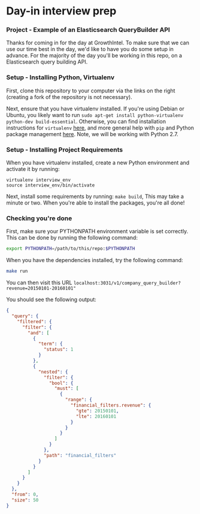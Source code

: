 # Day-in interview prep

### Project - Example of an Elasticsearch QueryBuilder API

Thanks for coming in for the day at GrowthIntel. To make sure that we can use our time best in the day, we'd like to have you do some setup in advance. For the majority of the day you'll be working in this repo, on a Elasticsearch query building API.

### Setup - Installing Python, Virtualenv

First, clone this repository to your computer via the links on the right (creating a fork of the repository is not necessary). 

Next, ensure that you have virtualenv installed. If you're using Debian or Ubuntu, you likely want to run `sudo apt-get install python-virtualenv python-dev build-essential`. Otherwise, you can find installation instructions for `virtualenv` [here](https://virtualenv.pypa.io/en/latest/installation.html), and more general help with `pip` and Python package management [here](https://docs.python.org/2.7/installing/index.html). Note, we will be working with Python 2.7.

### Setup - Installing Project Requirements

When you have virtualenv installed, create a new Python environment and activate it by running:
```
virtualenv interview_env
source interview_env/bin/activate
```
Next, install some requirements by running: `make build`, This may take a minute or two. When you're able to install the packages, you're all done!

### Checking you're done

First, make sure your PYTHONPATH environment variable is set correctly. This can be done by running the following command:
```bash
export PYTHONPATH=/path/to/this/repo:$PYTHONPATH
```
When you have the dependencies installed, try the following command:

```bash
make run
```

You can then visit this URL `localhost:3031/v1/company_query_builder?revenue=20150101-20160101"`


You should see the following output:
```json
{
  "query": {
    "filtered": {
      "filter": {
        "and": [
          {
            "term": {
              "status": 1
            }
          },
          {
            "nested": {
              "filter": {
                "bool": {
                  "must": [
                    {
                      "range": {
                        "financial_filters.revenue": {
                          "gte": 20150101,
                          "lte": 20160101
                        }
                      }
                    }
                  ]
                }
              },
              "path": "financial_filters"
            }
          }
        ]
      }
    }
  },
  "from": 0,
  "size": 50
}
```

